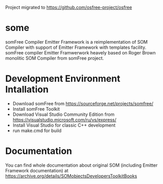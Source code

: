Project migrated to https://github.com/osfree-project/osfree

# some
somFree Compiler Emitter Framework is a reimplementation of SOM Compiler with support of Emitter Framework with templates facility. somFree compiler Emitter Framwerwork heavely based on Roger Brown monolitic SOM Compiler from somFree project.

# Development Environment Intallation
- Download somFree from https://sourceforge.net/projects/somfree/
- Install somFree Toolkit
- Download Visual Studio Community Edition from https://visualstudio.microsoft.com/ru/vs/express/
- Install Visual Studio for classic C++ development
- run make.cmd for build

# Documentation

You can find whole documentation about original SOM (including Emitter Framework documentation) at https://archive.org/details/SOMobjectsDevelopersToolkitBooks
